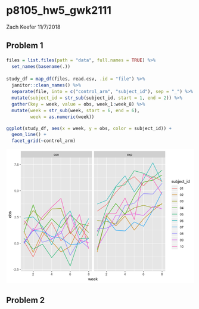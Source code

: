 p8105\_hw5\_gwk2111
================
Zach Keefer
11/7/2018

Problem 1
---------

``` r
files = list.files(path = "data", full.names = TRUE) %>% 
  set_names(basename(.))

study_df = map_df(files, read.csv, .id = "file") %>% 
  janitor::clean_names() %>% 
  separate(file, into = c("control_arm", "subject_id"), sep = "_") %>% 
  mutate(subject_id = str_sub(subject_id, start = 1, end = 2)) %>% 
  gather(key = week, value = obs, week_1:week_8) %>% 
  mutate(week = str_sub(week, start = 6, end = 6),
         week = as.numeric(week))
```

``` r
ggplot(study_df, aes(x = week, y = obs, color = subject_id)) +
  geom_line() +
  facet_grid(~control_arm)
```

![](p8105_hw5_gwk2111_files/figure-markdown_github/unnamed-chunk-2-1.png)

Problem 2
---------
